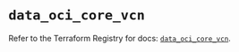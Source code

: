 # `data_oci_core_vcn`

Refer to the Terraform Registry for docs: [`data_oci_core_vcn`](https://registry.terraform.io/providers/oracle/oci/6.18.0/docs/data-sources/core_vcn).
